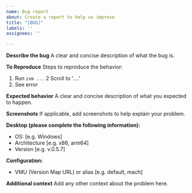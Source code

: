 ```yaml
---
name: Bug report
about: Create a report to help us improve
title: "[BUG]"
labels: ''
assignees: ''

---
```


**Describe the bug**
A clear and concise description of what the bug is.

**To Reproduce**
Steps to reproduce the behavior:
1. Run `zvm ...`
2 Scroll to '....'
3. See error

**Expected behavior**
A clear and concise description of what you expected to happen.

**Screenshots**
If applicable, add screenshots to help explain your problem.

**Desktop (please complete the following information):**
 - OS: [e.g. Windows]
 - Architecture [e.g. x86, arm64]
 - Version [e.g. v.0.5.7]

**Configuration:**
 - VMU (Version Map URL) or alias [e.g. default, mach]

**Additional context**
Add any other context about the problem here.
